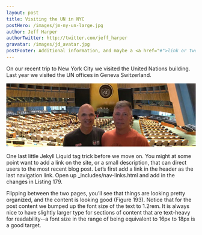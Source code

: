 ```yaml
---
layout: post
title: Visiting the UN in NYC
postHero: /images/jm-ny-un-large.jpg
author: Jeff Harper
authorTwitter: http://twitter.com/jeff_harper
gravatar: /images/jd_avatar.jpg
postFooter: Additional information, and maybe a <a href="#">link or two</a>
---
```


On our recent trip to New York City we visited the United Nations building.  Last year we visited the UN offices in Geneva Switzerland.

<img class="pull-left" src="/images/jm-ny-un-narrow.jpg"
     alt="jeff and mark at the UN">

One last little Jekyll Liquid tag trick before we move on. You might at some point want to add a link on the site, or a small description, that can direct users to the most recent blog post. Let’s first add a link in the header as the last navigation link. Open up _includes/nav-links.html and add in the changes in Listing 179.

Flipping between the two pages, you’ll see that things are looking pretty organized, and the content is looking good (Figure 193). Notice that for the post content we bumped up the font size of the text to 1.2rem. It is always nice to have slightly larger type for sections of content that are text-heavy for readability--a font size in the range of being equivalent to 16px to 18px is a good target.